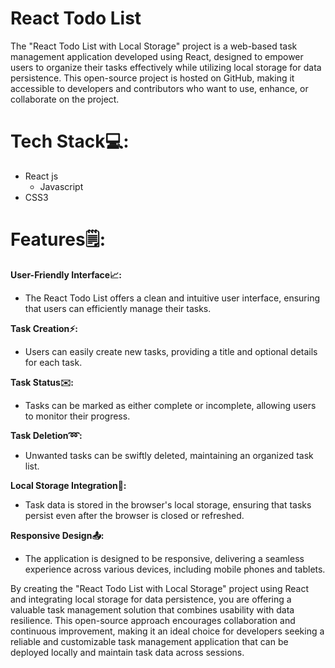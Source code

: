 # React Todo List 

The "React Todo List with Local Storage" project is a web-based task management application developed using React, designed to empower users to organize their tasks effectively while utilizing local storage for data persistence. This open-source project is hosted on GitHub, making it accessible to developers and contributors who want to use, enhance, or collaborate on the project.

# Tech Stack💻:

* React js
   - Javascript
* CSS3
  
# Features🗒:

**User-Friendly Interface📈:**

* The React Todo List offers a clean and intuitive user interface, ensuring that users can efficiently manage their tasks.
  
**Task Creation⚡:**

* Users can easily create new tasks, providing a title and optional details for each task.
  
**Task Status✉️:**

* Tasks can be marked as either complete or incomplete, allowing users to monitor their progress.

**Task Deletion➿:**

* Unwanted tasks can be swiftly deleted, maintaining an organized task list.

**Local Storage Integration🔧:**

* Task data is stored in the browser's local storage, ensuring that tasks persist even after the browser is closed or refreshed.

**Responsive Design📤:**

* The application is designed to be responsive, delivering a seamless experience across various devices, including mobile phones and tablets.


By creating the "React Todo List with Local Storage" project using React and integrating local storage for data persistence, you are offering a valuable task management solution that combines usability with data resilience. This open-source approach encourages collaboration and continuous improvement, making it an ideal choice for developers seeking a reliable and customizable task management application that can be deployed locally and maintain task data across sessions.











